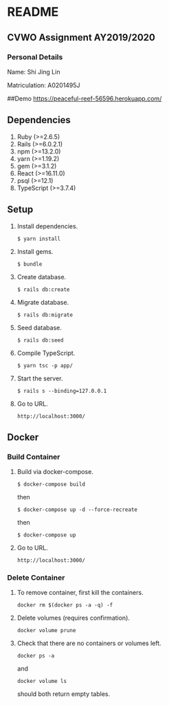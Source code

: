 # README

## CVWO Assignment AY2019/2020

### Personal Details

Name: Shi Jing Lin

Matriculation: A0201495J

##Demo
    https://peaceful-reef-56596.herokuapp.com/
    
## Dependencies
1. Ruby (>=2.6.5)
1. Rails (>=6.0.2.1)
1. npm (>=13.2.0)
1. yarn (>=1.19.2)
1. gem (>=3.1.2)
1. React (>=16.11.0)
1. psql (>=12.1)
1. TypeScript (>=3.7.4)

## Setup
1. Install dependencies.
    ```
    $ yarn install
    ```

1. Install gems.
    ```
    $ bundle
    ```
   
1. Create database.
    ```
    $ rails db:create
    ```

1. Migrate database.
    ```
    $ rails db:migrate
    ```

1. Seed database.
    ```
    $ rails db:seed
    ```
   
1. Compile TypeScript.
   ```
   $ yarn tsc -p app/
   ``` 

1. Start the server.
    ```
    $ rails s --binding=127.0.0.1
    ```

1. Go to URL.
    ```
    http://localhost:3000/
    ```
   

## Docker

### Build Container
1. Build via docker-compose.
    ```
    $ docker-compose build
    ```

   then
    ```
    $ docker-compose up -d --force-recreate
    ```
   
   then
    ```
    $ docker-compose up
    ```

1. Go to URL.
    ```
    http://localhost:3000/
    ```

### Delete Container
1. To remove container, first kill the containers.
    ```
    docker rm $(docker ps -a -q) -f
    ```

1. Delete volumes (requires confirmation).
    ```
    docker volume prune
    ```

1. Check that there are no containers or volumes left.
    ```
    docker ps -a
    ```
   and
    ```
    docker volume ls
    ```
   should both return empty tables.